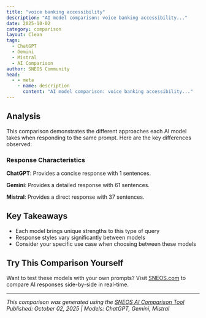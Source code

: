 ```yaml
---
title: "voice banking accessibility"
description: "AI model comparison: voice banking accessibility..."
date: 2025-10-02
category: comparison
layout: Clean
tags:
  - ChatGPT
  - Gemini
  - Mistral
  - AI Comparison
author: SNEOS Community
head:
  - - meta
    - name: description
      content: "AI model comparison: voice banking accessibility..."
---
```


<ChatComparison
  title="voice banking accessibility"
  prompt="voice banking accessibility"
  :responses='{"ChatGPT": "Voice banking refers to the technology that allows users to create a personalized digital voice that can be used for various applications, including speech generation for those with speech impairments. Accessibility in voice banking is a critical issue, as it ensures that individuals with disabilities can effectively use and benefit from this technology. Here are some key points related to voice banking and its accessibility:\n\n### Key Aspects of Voice Banking Accessibility:\n\n1. **User-Friendly Interfaces:**\n - Voice banking platforms should have intuitive and easy-to-navigate user interfaces that accommodate users of varying technical skills, including those who may not be tech-savvy.\n\n2. **Diversity in Voice Options:**\n - Providing a variety of voice options, including different accents, genders, and speaking styles, allows users to select a voice that resonates with their identity and preferences.\n\n3. **Customization:**\n - Users should have the ability to customize their digital voice, including pitch, speed, and intonation, to better match their natural speaking style.\n\n4. **Ease of Recording:**\n - The process for recording one’s voice should be straightforward, requiring minimal technical knowledge and effort. Tutorials and guidance should be accessible for users.\n\n5. **Language Support:**\n - Ensuring support for multiple languages and dialects is essential, as it makes voice banking accessible to a broader audience.\n\n6. **Integration with Assistive Technology:**\n - Voice banking solutions should be compatible with other assistive technologies and communication devices, enhancing their usability for individuals with disabilities.\n\n7. **Privacy and Security:**\n - Given that voice data is sensitive, measures must be in place to protect users’ privacy and data security in voice banking applications.\n\n8. **Training and Resources:**\n - Providing training resources, support, and community forums can help users effectively utilize voice banking technologies and troubleshoot any issues they encounter.\n\n9. **Affordability:**\n - Cost can be a barrier to accessing voice banking. Offering affordable options or funding for individuals who need these services is crucial for accessibility.\n\n10. **Feedback Mechanisms:**\n - Incorporating user feedback into the development process can lead to improvements in accessibility features and overall user satisfaction.\n\n### Conclusion\n\nVoice banking technologies hold significant potential for improving the quality of life for those with speech impairments and other disabilities. However, ensuring that these technologies are accessible to all users is vital for their effectiveness. By focusing on user-friendly design, customization, and integration with existing technologies, developers can create inclusive voice banking solutions that empower users to communicate effectively.", "Gemini": "Voice banking accessibility is a crucial aspect of ensuring that individuals who may lose their natural voice have the ability to communicate using a synthetic voice that resembles their own. Here\u0027s a breakdown of the key accessibility considerations:\n\n**1. Affordability:**\n\n* **Cost of Voice Banking Software and Services:** Voice banking can be expensive, including the initial software purchase, professional recording services, and ongoing maintenance. Many individuals with voice impairments live on fixed incomes, making affordability a significant barrier.\n * **Solutions:**\n * **Subsidized or Free Programs:** Advocate for and support organizations that offer subsidized or free voice banking services for individuals with qualifying conditions (e.g., ALS, Parkinson\u0027s).\n * **Open-Source Options:** Encourage the development and promotion of open-source voice banking software that is free to use.\n * **Funding Opportunities:** Explore grant opportunities and fundraising campaigns to help individuals cover the costs of voice banking.\n * **Insurance Coverage:** Work to expand insurance coverage to include voice banking as a necessary assistive technology.\n\n**2. Ease of Use and Technical Skills:**\n\n* **User-Friendly Interfaces:** Voice banking software and recording equipment should be easy to navigate and use, even for individuals with limited computer skills.\n * **Solutions:**\n * **Intuitive Design:** Develop software with simple, clear interfaces and minimal technical jargon.\n * **Step-by-Step Tutorials:** Provide comprehensive, user-friendly tutorials, videos, and guides to walk users through the entire process.\n * **Technical Support:** Offer readily available and responsive technical support to assist users with troubleshooting and problem-solving.\n * **Accessibility Features:** Ensure the software is compatible with screen readers, screen magnifiers, and other assistive technologies.\n\n**3. Accessibility for Individuals with Physical Impairments:**\n\n* **Alternative Input Methods:** Individuals with motor impairments may have difficulty using traditional keyboards and mice.\n * **Solutions:**\n * **Voice Control:** Integrate voice control features into the voice banking software, allowing users to navigate and control the program using their voice.\n * **Eye-Tracking:** Enable eye-tracking technology to allow users to select options and input text using eye movements.\n * **Switch Access:** Ensure compatibility with switch devices, which allow users to control the software with simple switches activated by different body parts (e.g., head, feet).\n * **Adapted Keyboards and Mice:** Support the use of adapted keyboards and mice that are designed for individuals with motor impairments.\n\n**4. Time Commitment and Effort:**\n\n* **Lengthy Recording Process:** Voice banking typically requires recording a large number of phrases, which can be time-consuming and tiring, especially for individuals with deteriorating speech.\n * **Solutions:**\n * **Phrase Selection Optimization:** Develop algorithms to optimize the selection of phrases, minimizing the number of recordings needed while maximizing voice quality.\n * **Flexible Recording Schedules:** Allow users to record phrases in shorter sessions over an extended period to avoid fatigue.\n * **Assistive Recording Tools:** Provide tools and techniques to help users record phrases more efficiently and comfortably (e.g., voice amplifiers, microphone positioning aids).\n * **Crowd Sourcing/Assisted Recording:** Explore options for assisted recording where volunteers or family members can help with the process. *However, strict consent and privacy protocols are essential.*\n\n**5. Linguistic Diversity:**\n\n* **Support for Different Languages and Accents:** Voice banking technology should be available in a wide range of languages and should be able to accommodate different accents and dialects.\n * **Solutions:**\n * **Multilingual Support:** Develop software that supports multiple languages and accents.\n * **Community Collaboration:** Collaborate with linguistic experts and community members to create voice banking resources for underserved languages and dialects.\n * **Custom Voice Models:** Offer the option of creating custom voice models that are tailored to an individual\u0027s specific accent and speech patterns.\n\n**6. Emotional and Psychological Impact:**\n\n* **Coping with Voice Loss:** The process of voice banking can be emotionally challenging, as it involves confronting the reality of impending voice loss.\n * **Solutions:**\n * **Counseling and Support Groups:** Provide access to counseling and support groups to help individuals cope with the emotional aspects of voice loss.\n * **Positive Framing:** Frame voice banking as an empowering tool that allows individuals to retain their identity and continue communicating effectively.\n * **Personalized Approach:** Tailor the voice banking process to the individual\u0027s needs and preferences, respecting their autonomy and decision-making.\n\n**7. Integration with Assistive Communication Devices:**\n\n* **Seamless Integration:** The synthetic voice generated through voice banking should be easily integrated with assistive communication devices (AAC devices) used by individuals with speech impairments.\n * **Solutions:**\n * **Standardized Voice Formats:** Use standardized voice formats that are compatible with a wide range of AAC devices.\n * **Collaboration with AAC Device Manufacturers:** Collaborate with AAC device manufacturers to ensure seamless integration and compatibility.\n * **User Training:** Provide training on how to integrate the synthetic voice with AAC devices and how to use the devices effectively.\n\n**8. Data Privacy and Security:**\n\n* **Protecting Personal Voice Data:** Voice banking involves collecting and storing sensitive personal data, including voice recordings and personal information.\n * **Solutions:**\n * **Secure Data Storage:** Use secure data storage facilities and encryption to protect voice data from unauthorized access.\n * **Privacy Policies:** Develop clear and transparent privacy policies that explain how voice data is collected, used, and protected.\n * **User Control:** Give users control over their voice data, allowing them to access, modify, and delete their recordings.\n * **Consent Procedures:** Obtain informed consent from users before collecting and using their voice data.\n\n**9. Awareness and Education:**\n\n* **Promoting Voice Banking:** Many individuals are unaware of voice banking as an option.\n * **Solutions:**\n * **Public Awareness Campaigns:** Launch public awareness campaigns to educate the public about voice banking and its benefits.\n * **Healthcare Provider Education:** Educate healthcare providers about voice banking so they can inform their patients about this option.\n * **Online Resources:** Create informative online resources about voice banking, including websites, videos, and social media campaigns.\n\nBy addressing these accessibility considerations, we can make voice banking a more equitable and empowering option for individuals who are at risk of losing their natural voice. This will allow them to continue communicating effectively and maintain their sense of identity and independence.\n", "Mistral": "Voice banking is a technology that allows individuals to store their voice for future use, which can be particularly beneficial for those who may lose their ability to speak due to conditions like ALS (Amyotrophic Lateral Sclerosis), Parkinson\u0027s disease, or other neurological disorders. Accessibility in voice banking ensures that the technology is usable by a wide range of individuals, including those with disabilities. Here are some key considerations for making voice banking accessible:\n\n### 1. **User-Friendly Interface**\n - **Simplicity**: The interface should be intuitive and easy to navigate, with clear instructions and minimal steps.\n - **Customization**: Allow users to customize settings such as font size, color contrast, and audio feedback to suit their needs.\n\n### 2. **Multiple Input Methods**\n - **Voice Input**: Ensure that the system can accurately capture and store voice samples.\n - **Text Input**: Provide an option for users to type in text if they are unable to speak clearly.\n - **Touch and Gesture Controls**: Incorporate touchscreen and gesture controls for users with limited mobility.\n\n### 3. **Assistive Technology Compatibility**\n - **Screen Readers**: Ensure compatibility with screen readers for visually impaired users.\n - **Switch Control**: Support switch control for users with severe motor impairments.\n - **Braille Displays**: Provide compatibility with braille displays for users who are blind.\n\n### 4. **Language and Dialect Support**\n - **Multilingual Support**: Offer support for multiple languages and dialects to cater to a diverse user base.\n - **Accent Recognition**: Ensure the system can accurately recognize and store voices with different accents.\n\n### 5. **Training and Support**\n - **Tutorials**: Provide comprehensive tutorials and guides to help users understand how to use the system effectively.\n - **Customer Support**: Offer accessible customer support, including options for text-based communication, video calls with sign language interpreters, and more.\n\n### 6. **Privacy and Security**\n - **Data Protection**: Ensure that voice data is stored securely and that users have control over who can access their stored voice.\n - **Consent**: Obtain clear consent from users before storing their voice data and provide options for data deletion.\n\n### 7. **Feedback Mechanisms**\n - **Real-Time Feedback**: Provide real-time feedback during the voice recording process to help users understand if their voice is being captured correctly.\n - **Error Reporting**: Allow users to report errors or issues they encounter, with accessible reporting mechanisms.\n\n### 8. **Accessible Documentation**\n - **Clear Instructions**: Provide clear, concise, and accessible documentation in multiple formats (e.g., text, audio, video).\n - **Alternative Formats**: Offer documentation in alternative formats such as large print, braille, and easy-to-read language.\n\n### 9. **Community and Peer Support**\n - **User Forums**: Create online communities or forums where users can share tips, ask questions, and support each other.\n - **Peer Mentoring**: Facilitate peer mentoring programs where experienced users can help new users get started.\n\n### 10. **Continuous Improvement**\n - **User Feedback**: Regularly collect and act on user feedback to improve the accessibility and usability of the system.\n - **Updates**: Provide regular updates and improvements based on user needs and technological advancements.\n\nBy addressing these considerations, voice banking can become a more inclusive and accessible technology, benefiting a broader range of users, including those with disabilities."}' 
  published-date="12:53"
/>

## Analysis

This comparison demonstrates the different approaches each AI model takes when responding to the same prompt. Here are the key differences observed:

### Response Characteristics

**ChatGPT**: Provides a concise response with 1 sentences. 

**Gemini**: Provides a detailed response with 61 sentences. 

**Mistral**: Provides a direct response with 37 sentences. 

## Key Takeaways

- Each model brings unique strengths to this type of query
- Response styles vary significantly between models
- Consider your specific use case when choosing between these models

## Try This Comparison Yourself

Want to test these models with your own prompts? Visit [SNEOS.com](https://sneos.com) to compare AI responses side-by-side in real-time.

---

*This comparison was generated using the [SNEOS AI Comparison Tool](https://sneos.com)*
*Published: October 02, 2025 | Models: ChatGPT, Gemini, Mistral*

